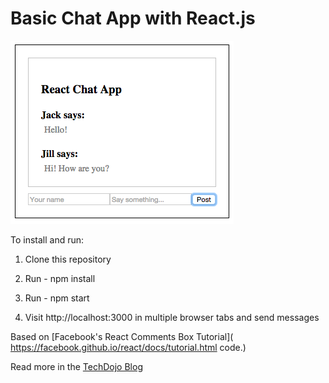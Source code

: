 # Basic Chat App with React.js

![Screenshot](/screenshot.png "Logo Title Text 1")

To install and run:

1. Clone this repository

2. Run - npm install

3. Run - npm start

4. Visit http://localhost:3000 in multiple browser tabs and send messages

Based on [Facebook's React Comments Box Tutorial]( https://facebook.github.io/react/docs/tutorial.html code.)

Read more in the [TechDojo Blog](http://www.tech-dojo.org/#!/articles)